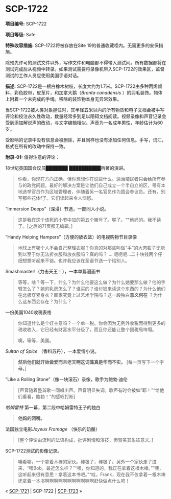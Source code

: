 # SCP-1722
                        


**项目编号:**  SCP-1722

**项目等级:**  Safe

**特殊收容措施:**  SCP-1722将被存放在Site 19的普通收藏柜内。无需更多的安保措施。

除预先许可的测试文件以外，写作文件和电脑都不得带入测试间。所有数据都将在测试完成后从视频中转录。如果测试需要将录像机带入SCP-1722的效果区，监督测试的工作人员应使用美国手语对话。

**描述:**  SCP-1722是一根白橡木树枝，长度大约为1.7米。SCP-1722由多种丙烯颜料，彩色胶带，皮革片，和加拿大鹅（*Branta canadensis* ）的羽毛装饰。物体上附着一个未完成的手绳。移除的装饰物本身无异常效果。

当SCP-1722被人类对象握住时，其半径五米以内的所有物质和电子文档会被手写评论和校注永久性改动，数量经常多到足以阻碍文档阅读。视频录像和声音记录会受到添加解说声的改动，与文字编辑相似。声音为一名成年男性，年龄估计为60岁。

受影响的记录中没有信息会被删除，并且同样也没有添加任何信息。手写，词汇，格式在所有的改动中保持一致。

**附录-01:**  值得注意的评论：

18世纪英国国会议员███████ ██████████所著的演讲。


> 你看，你现在方向正确，但你想想你在说些什么。惩治殖民者只会给所有参与的政党问题。最好的解决方案是让他们自己成立一个半自立的区，带有本地选举官员作为区域管理者，伴随着另一名官员作为国会参议员。还有，别写那些花体f了。它们读起来令人恼怒。
> 

“Immersion Deeps”（深浸）节选，一部同人小说。


> 这是我在这个该死的小节中加的第五个撇号了。够了。艹他妈的。我不读了。[之后的71页都无编辑。]
> 

“Handy Helping Hampers”（方便的放衣篮）的电视购物节目录像


> 地球上有哪个人不会自己整理衣服？你真的对那些叫做“手”的大肉钳子无能到以至于你无法折衣服和放衣服吗？真的吗？
…
呃呃呃…二十块钱两个仔细想想听起来不错。也许我应该在圣诞节送一个给别人。
> 

Smashmaster!（力击天王！），一本单篇漫画书


> 等等，啥？等一下，什么？为什么他要这么做？为什么她要那么做？他的手臂怎么了？她的乳房怎么了？谁买的？谁付钱来读这个东西的？为什么他们在北极穿紧身衣？画家究竟上过艺术学院吗？这一段独白**意义何在** ？为什么这东西会存在？为什么？
> 

一份美国1040收税表格


> 你知道什么是个好主意吗？一个单一税。你会因为无例外收税而得到更多的税收收入，它已经有财富水平分级了，而且你还能让整个国税局垮塌。
> 
> 噢，等等，美国。
> 

*Sultan of Spice* （香料苏丹），一本爱情小说。


> **然后他们就开始做爱而且老天啊这词藻真是华而不实。**  [每一页写下一个字母。]
> 

“Like a Rolling Stone”（像一块滚石）录像，歌手为鲍勃·迪伦


> [声音随着整首歌一同唱出声。声音明显失调。歌声有时会被如“耶！”“给他们看看，鲍勃！”的感叹打断]
> 

*哈姆雷特* 第一幕，第二段中哈姆雷特王子的独白


> **他妈的闭嘴。** 
> 

法国独立电影*Joyeux Fromage* （快乐的奶酪）


> [整个评论由流利的法语构成，批评剧情和演技，但赞美其象征意义。]
> 

SCP-1722测试的影像记录。


> 噢看哪，一个拿着木棒的家伙。棒极了，棒极了。另外一个家伙走了进来，“嘿Bob，最近怎么样？”“噢，你知道的，我正在拿着这根木棒。”“噢，这听起来很有意思！拿着这本书吧。”“哇，Frank，现在我不仅拿着一根木棒还拿着一本书啊啊啊啊啊啊啊啊啊啊啊赶快做点什么吧！
> 



« [SCP-1721](/scp-1721) | SCP-1722 | [SCP-1723](/scp-1723) »





                    
